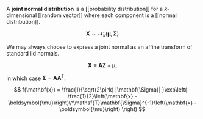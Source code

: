 A **joint normal distribution** is a [[probability distribution]] for a $k$-dimensional [[random vector]] where each component is a [[normal distribution]].

$$
\mathbf{X} \sim \mathcal{N}_k(\boldsymbol{\mu}, \mathbf{\Sigma})
$$

We may always choose to express a joint normal as an affine transform of standard iid normals.

$$
\mathbf{X} \equiv \mathbf{A}\mathbf{Z} + \boldsymbol{\mu},
$$

in which case $\mathbf{\Sigma} = \mathbf{A}\mathbf{A}^\mathsf{T}$.

$$
f(\mathbf{x}) = \frac{1}{\sqrt(2\pi^k) |\mathbf{\Sigma}| }\exp\left( -\frac{1}{2}\left(\mathbf{x} - \boldsymbol{\mu}\right)\^\mathsf{T}\mathbf{\Sigma}^{-1}\left(\mathbf{x} - \boldsymbol{\mu}\right) \right)
$$